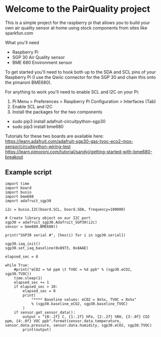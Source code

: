 # Welcome to the PairQuality project

This is a simple project for the raspberry pi that allows you to build your own air quality sensor at home using stock components from sites like sparkfun.com

What you'll need

* Raspberry Pi
* SGP 30 Air Quality sensor
* BME 680 Environment sensor

To get started you'll need to hook both up to the SDA and SCL pins of your Raspberry Pi (I use the Qwiic connector for the SGP 30 and chain this onto the pimaroni BME680).

For anything to work you'll need to enable SCL and I2C on your Pi:

1. Pi Menu > Preferences > Raspberry Pi Configuration > Interfaces (Tab) 
2. Enable SCL and I2C
3. Install the packages for the two components
  * sudo pip3 install adafruit-circuitpython-sgp30
  * sudo pip3 install bme680

Tutorials for these two boards are available here:
https://learn.adafruit.com/adafruit-sgp30-gas-tvoc-eco2-mox-sensor/circuitpython-wiring-test
https://learn.pimoroni.com/tutorial/sandyj/getting-started-with-bme680-breakout

## Example script

    import time
    import board
    import busio
    import bme680
    import adafruit_sgp30

    i2c = busio.I2C(board.SCL, board.SDA, frequency=100000)
    
    # Create library object on our I2C port
    sgp30 = adafruit_sgp30.Adafruit_SGP30(i2c)
    sensor = bme680.BME680()

    print("SGP30 serial #", [hex(i) for i in sgp30.serial])

    sgp30.iaq_init()
    sgp30.set_iaq_baseline(0x8973, 0x8AAE)

    elapsed_sec = 0

    while True:
        #print("eCO2 = %d ppm \t TVOC = %d ppb" % (sgp30.eCO2, sgp30.TVOC))
        time.sleep(1)
        elapsed_sec += 1
        if elapsed_sec > 10:
            elapsed_sec = 0
            print(
                "**** Baseline values: eCO2 = 0x%x, TVOC = 0x%x"
                % (sgp30.baseline_eCO2, sgp30.baseline_TVOC)
            )
        if sensor.get_sensor_data():
            output = "{0:.2f} C, {1:.2f} hPa, {2:.2f} %RH, {3:.0f} CO2 ppm, {4:.0f} VOC ppb".format(sensor.data.temperature, sensor.data.pressure, sensor.data.humidity, sgp30.eCO2, sgp30.TVOC)
            print(output)
